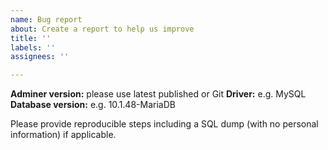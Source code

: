 ```yaml
---
name: Bug report
about: Create a report to help us improve
title: ''
labels: ''
assignees: ''

---
```


**Adminer version:** please use latest published or Git
**Driver:** e.g. MySQL
**Database version:** e.g. 10.1.48-MariaDB

Please provide reproducible steps including a SQL dump (with no personal information) if applicable.
